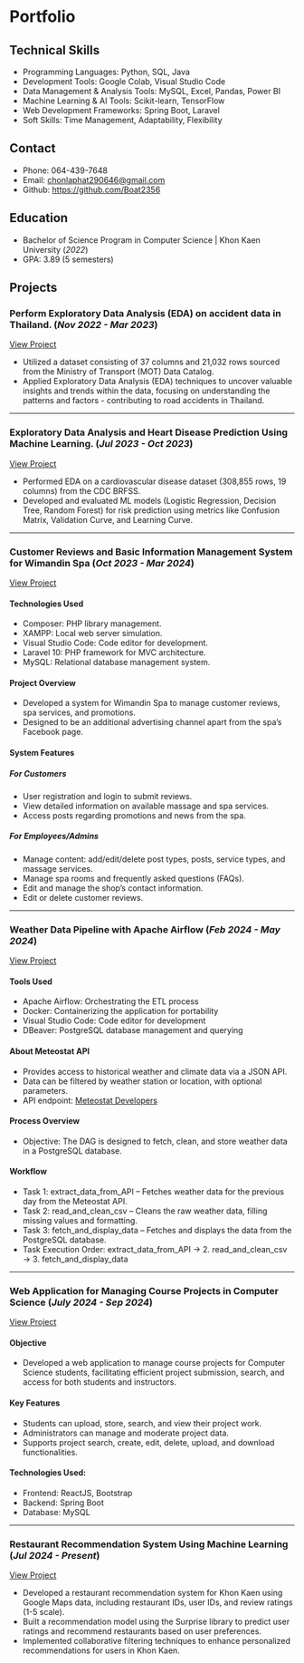 # Portfolio

## Technical Skills
- Programming Languages: Python, SQL, Java
- Development Tools: Google Colab, Visual Studio Code
- Data Management & Analysis Tools: MySQL, Excel, Pandas, Power BI
- Machine Learning & AI Tools: Scikit-learn, TensorFlow
- Web Development Frameworks: Spring Boot, Laravel
- Soft Skills: Time Management, Adaptability, Flexibility

## Contact
- Phone: 064-439-7648
- Email: chonlaphat290646@gmail.com
- Github: https://github.com/Boat2356

## Education
- Bachelor of Science Program in Computer Science | Khon Kaen University (_2022_)
- GPA: 3.89 (5 semesters)

## Projects

### Perform Exploratory Data Analysis (EDA) on accident data in Thailand. (_Nov 2022 - Mar 2023_)
[View Project](https://github.com/Boat2356/EDA_ThaiRoadAccident2022)
- Utilized a dataset consisting of 37 columns and 21,032 rows sourced from the Ministry of Transport (MOT) Data Catalog.
- Applied Exploratory Data Analysis (EDA) techniques to uncover valuable insights and trends within the data, focusing on understanding the patterns and factors - contributing to road accidents in Thailand.
  
---

### Exploratory Data Analysis and Heart Disease Prediction Using Machine Learning. (_Jul 2023 - Oct 2023_)
[View Project](https://github.com/Boat2356/Exploratory-Data-Analysis-and-Heart-Disease-Prediction-Using-Machine-Learning)
- Performed EDA on a cardiovascular disease dataset (308,855 rows, 19 columns) from the CDC BRFSS.
- Developed and evaluated ML models (Logistic Regression, Decision Tree, Random Forest) for risk prediction using metrics like Confusion Matrix, Validation Curve, and Learning Curve.

---

### Customer Reviews and Basic Information Management System for Wimandin Spa (_Oct 2023 - Mar 2024_)
[View Project](https://github.com/Boat2356/Customer-Reviews-and-Basic-Information-Management-System-for-Wimandin-Spa)

#### Technologies Used
- Composer: PHP library management.
- XAMPP: Local web server simulation.
- Visual Studio Code: Code editor for development.
- Laravel 10: PHP framework for MVC architecture.
- MySQL: Relational database management system.

#### Project Overview
- Developed a system for Wimandin Spa to manage customer reviews, spa services, and promotions.
- Designed to be an additional advertising channel apart from the spa’s Facebook page.

#### System Features

##### For Customers
- User registration and login to submit reviews.
- View detailed information on available massage and spa services.
- Access posts regarding promotions and news from the spa.

##### For Employees/Admins
- Manage content: add/edit/delete post types, posts, service types, and massage services.
- Manage spa rooms and frequently asked questions (FAQs).
- Edit and manage the shop’s contact information.
- Edit or delete customer reviews.

---
  
### Weather Data Pipeline with Apache Airflow (_Feb 2024 - May 2024_)
[View Project](https://github.com/Boat2356/Data-pipeline-with-apache-airflow)

#### Tools Used
- Apache Airflow: Orchestrating the ETL process
- Docker: Containerizing the application for portability
- Visual Studio Code: Code editor for development
- DBeaver: PostgreSQL database management and querying

#### About Meteostat API
- Provides access to historical weather and climate data via a JSON API.
- Data can be filtered by weather station or location, with optional parameters.
- API endpoint: [Meteostat Developers](https://dev.meteostat.net/api/stations/daily.html)

#### Process Overview
- Objective: The DAG is designed to fetch, clean, and store weather data in a PostgreSQL database.
  
#### Workflow
- Task 1: extract_data_from_API – Fetches weather data for the previous day from the Meteostat API.
- Task 2: read_and_clean_csv – Cleans the raw weather data, filling missing values and formatting.
- Task 3: fetch_and_display_data – Fetches and displays the data from the PostgreSQL database.
- Task Execution Order: extract_data_from_API → 2. read_and_clean_csv → 3. fetch_and_display_data

---

### Web Application for Managing Course Projects in Computer Science (_July 2024 - Sep 2024_)
[View Project](https://github.com/Boat2356/Project-management-system)

#### Objective
- Developed a web application to manage course projects for Computer Science students, facilitating efficient project submission, search, and access for both students and instructors.

#### Key Features
- Students can upload, store, search, and view their project work.
- Administrators can manage and moderate project data.
- Supports project search, create, edit, delete, upload, and download functionalities.
  
#### Technologies Used:
- Frontend: ReactJS, Bootstrap
- Backend: Spring Boot
- Database: MySQL

---

### Restaurant Recommendation System Using Machine Learning (_Jul 2024 - Present_)
[View Project](https://github.com/Boat2356/Restaurant_recommendation_system)
- Developed a restaurant recommendation system for Khon Kaen using Google Maps data, including restaurant IDs, user IDs, and review ratings (1-5 scale).
- Built a recommendation model using the Surprise library to predict user ratings and recommend restaurants based on user preferences.
- Implemented collaborative filtering techniques to enhance personalized recommendations for users in Khon Kaen.
